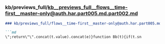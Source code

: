 ### kb/previews_full/kb__previews_full__flows__time-first__master-only@auth.har.part005.md.part002.md

```md
### kb/previews_full/flows__time-first__master-only@auth.har.part005.md (part 002)

```md
\";return\"\".concat(t.value).concat(e)}function Bb(t){if(t.sn
```

```

```
